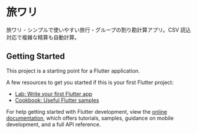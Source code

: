 # 旅ワリ

旅ワリ - シンプルで使いやすい旅行・グループの割り勘計算アプリ。CSV 読込対応で複雑な精算も自動計算。

## Getting Started

This project is a starting point for a Flutter application.

A few resources to get you started if this is your first Flutter project:

- [Lab: Write your first Flutter app](https://docs.flutter.dev/get-started/codelab)
- [Cookbook: Useful Flutter samples](https://docs.flutter.dev/cookbook)

For help getting started with Flutter development, view the
[online documentation](https://docs.flutter.dev/), which offers tutorials,
samples, guidance on mobile development, and a full API reference.
